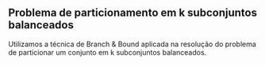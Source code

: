 ## Problema de particionamento em k subconjuntos balanceados
Utilizamos a técnica de Branch & Bound aplicada na resolução do problema de particionar um conjunto em k subconjuntos balanceados.


